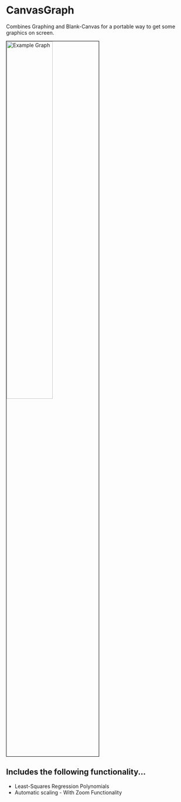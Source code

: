 CanvasGraph
===========

Combines Graphing and Blank-Canvas for a portable way to get some graphics on screen.

<img style="border: 1px solid black; width: 50%;" src="https://raw.github.com/sordina/CanvasGraph/master/images/title.png" alt="Example Graph" />

## Includes the following functionality...

* Least-Squares Regression Polynomials
* Automatic scaling - With Zoom Functionality
